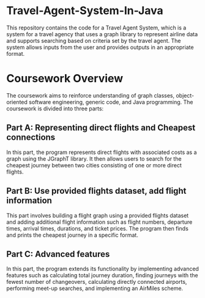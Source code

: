 # Travel-Agent-System-In-Java
This repository contains the code for a Travel Agent System, which is a system for a travel agency that uses a graph library to represent airline data and supports searching based on criteria set by the travel agent. The system allows inputs from the user and provides outputs in an appropriate format.

# Coursework Overview
The coursework aims to reinforce understanding of graph classes, object-oriented software engineering, generic code, and Java programming. The coursework is divided into three parts:

<h2>Part A: Representing direct flights and Cheapest connections </h2>
In this part, the program represents direct flights with associated costs as a graph using the JGraphT library. It then allows users to search for the cheapest journey between two cities consisting of one or more direct flights.

<h2>Part B: Use provided flights dataset, add flight information</h2>
This part involves building a flight graph using a provided flights dataset and adding additional flight information such as flight numbers, departure times, arrival times, durations, and ticket prices. The program then finds and prints the cheapest journey in a specific format.

<h2>Part C: Advanced features</h2>
In this part, the program extends its functionality by implementing advanced features such as calculating total journey duration, finding journeys with the fewest number of changeovers, calculating directly connected airports, performing meet-up searches, and implementing an AirMiles scheme.
